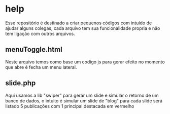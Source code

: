 # help

Esse repositório é destinado a criar pequenos códigos com intuído de ajudar alguns colegas, cada arquivo tem sua funcionalidade propria e não tem ligação com outros arquivos.

## menuToggle.html
  Neste arquivo temos como base um codigo js para gerar efeito no momento que abre é fecha um menu lateral.
## slide.php
  Aqui usamos a lib "swiper" para gerar um slide e simular o retorno de um banco de dados, o intuito é simular um slide de "blog" para cada slide será listado 5 publicações com 1 principal destacada em vermelho
